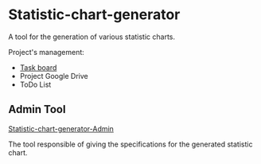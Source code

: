 # Statistic-chart-generator
A tool for the generation of various statistic charts.

Project's management:
<ul>
  <li><a href="https://app.asana.com/0/587752882179428/587752882179428">Task board</a></li>
  <li><a herf="https://drive.google.com/drive/u/0/folders/1ogiqh1NLmSSK36qqUwIFDd7oyfEoBr4S">Project Google Drive</a></li>
  <li><a herf="https://docs.google.com/document/d/14a1CWnzBich-pGKLWX2_gXbw1Fh33JB0B499shcCaaM/edit?usp=sharing">ToDo List</a></li>
</ul>
  
## Admin Tool
[Statistic-chart-generator-Admin](https://github.com/AthanSoulis/Statistic-chart-generator-Admin)

The tool responsible of giving the specifications for the generated statistic chart.
